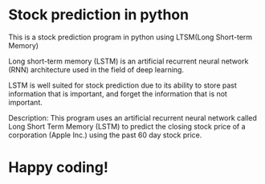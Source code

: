 # Stock prediction in python

This is a stock prediction program in python using LTSM(Long Short-term Memory)

Long short-term memory (LSTM) is an artificial recurrent neural network (RNN) architecture used in the
field of deep learning. 

LSTM is well suited for stock prediction due to its ability to store past information that is important,
and forget the information that is not important.

Description: This program uses an artificial recurrent neural network called Long Short Term Memory (LSTM) to predict the closing stock price of a corporation (Apple Inc.) using the past 60 day stock price.

# Happy coding!
 
